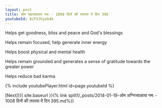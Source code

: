 ```yaml
---
layout: post
title: ओम महाज्वालाय नमः - 1008 दिनों की तपस्या में दिन 396
youtubeId: 8cFUJhyeb4k
---
```

 
 
Helps get goodness, bliss and peace and God's blessings
 
Helps remain focused, help generate inner energy 
 
Helps boost physical and mental health 
 
Helps remain grounded and generates a sense of gratitude towards the greater power 
 
Helps reduce bad karma
 
 
 
 


{% include youtubePlayer.html id=page.youtubeId %}
 
[Next]({{ site.baseurl }}{% link  split1/_posts/2014-01-19-ओम अग्निज्वाळाया नमः - 1008 दिनों की तपस्या में दिन 395.md%})
 
